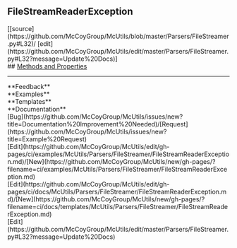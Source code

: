 ## <a id="McUtils.Parsers.FileStreamer.FileStreamReaderException">FileStreamReaderException</a> 

<div class="docs-source-link" markdown="1">
[[source](https://github.com/McCoyGroup/McUtils/blob/master/Parsers/FileStreamer.py#L32)/
[edit](https://github.com/McCoyGroup/McUtils/edit/master/Parsers/FileStreamer.py#L32?message=Update%20Docs)]
</div>









<div class="collapsible-section">
 <div class="collapsible-section collapsible-section-header" markdown="1">
## <a class="collapse-link" data-toggle="collapse" href="#methods" markdown="1"> Methods and Properties</a> <a class="float-right" data-toggle="collapse" href="#methods"><i class="fa fa-chevron-down"></i></a>
 </div>
 <div class="collapsible-section collapsible-section-body collapse show" id="methods" markdown="1">
 

 </div>
</div>












---


<div markdown="1" class="text-secondary">
<div class="container">
  <div class="row">
   <div class="col" markdown="1">
**Feedback**   
</div>
   <div class="col" markdown="1">
**Examples**   
</div>
   <div class="col" markdown="1">
**Templates**   
</div>
   <div class="col" markdown="1">
**Documentation**   
</div>
   <div class="col" markdown="1">
   
</div>
   <div class="col" markdown="1">
   
</div>
   <div class="col" markdown="1">
   
</div>
</div>
  <div class="row">
   <div class="col" markdown="1">
[Bug](https://github.com/McCoyGroup/McUtils/issues/new?title=Documentation%20Improvement%20Needed)/[Request](https://github.com/McCoyGroup/McUtils/issues/new?title=Example%20Request)   
</div>
   <div class="col" markdown="1">
[Edit](https://github.com/McCoyGroup/McUtils/edit/gh-pages/ci/examples/McUtils/Parsers/FileStreamer/FileStreamReaderException.md)/[New](https://github.com/McCoyGroup/McUtils/new/gh-pages/?filename=ci/examples/McUtils/Parsers/FileStreamer/FileStreamReaderException.md)   
</div>
   <div class="col" markdown="1">
[Edit](https://github.com/McCoyGroup/McUtils/edit/gh-pages/ci/docs/McUtils/Parsers/FileStreamer/FileStreamReaderException.md)/[New](https://github.com/McCoyGroup/McUtils/new/gh-pages/?filename=ci/docs/templates/McUtils/Parsers/FileStreamer/FileStreamReaderException.md)   
</div>
   <div class="col" markdown="1">
[Edit](https://github.com/McCoyGroup/McUtils/edit/master/Parsers/FileStreamer.py#L32?message=Update%20Docs)   
</div>
   <div class="col" markdown="1">
   
</div>
   <div class="col" markdown="1">
   
</div>
   <div class="col" markdown="1">
   
</div>
</div>
</div>
</div>